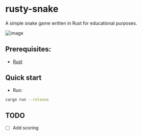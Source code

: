 # rusty-snake

A simple snake game written in Rust for educational purposes.

![image](https://github.com/nhthieu/rusty-snake/assets/74890715/d4ede976-6c4e-429e-9ffa-116e00811139)

## Prerequisites:

- [Rust](https://www.rust-lang.org/tools/install)

## Quick start

- Run:
```bash
cargo run --release
```

## TODO

- [ ] Add scoring
